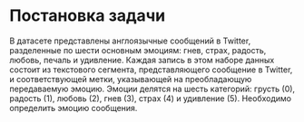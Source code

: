 # Постановка задачи

В датасете представлены англоязычные сообщений в Twitter, разделенные по шести основным эмоциям: гнев, страх, радость, любовь, печаль и удивление. Каждая запись в этом наборе данных состоит из текстового сегмента, представляющего сообщение в Twitter, и соответствующей метки, указывающей на преобладающую передаваемую эмоцию. Эмоции делятся на шесть категорий: грусть (0), радость (1), любовь (2), гнев (3), страх (4) и удивление (5). Необходимо определить эмоцию сообщения.
